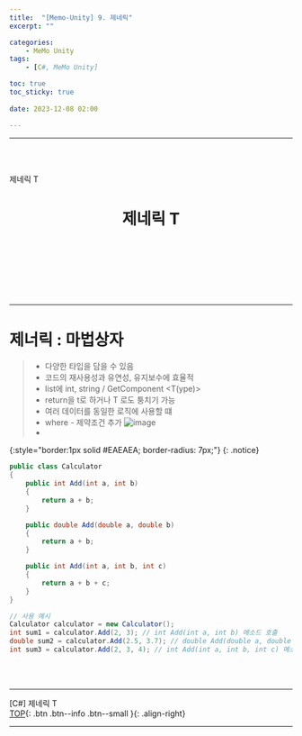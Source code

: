 ```yaml
---
title:  "[Memo-Unity] 9. 제네릭"
excerpt: ""

categories:
    - MeMo Unity
tags:
    - [C#, MeMo Unity]

toc: true
toc_sticky: true
 
date: 2023-12-08 02:00

---
```

- - -
<BR><BR>


제네릭 T


<center><H1> 제네릭 T </H1></center>

<br><br><br><br><br><br>
- - - 


# 제너릭 : 마법상자
> - 다양한 타입을 담을 수 있음
> - 코드의 재사용성과 유연성, 유지보수에 효율적
> - list에 int, string / GetComponent <T(ype)>
> - return을 t로 하거나 T 로도 퉁치기 가능
> - 여러 데이터를 동일한 로직에 사용할 떄
> - where - 제약조건 추가
![image](https://github.com/levell1/levell1.github.io/assets/96651722/6ccd44e7-7759-4c45-9719-a5ee84463913)
> - 
{:style="border:1px solid #EAEAEA; border-radius: 7px;"}
{: .notice}  

<div class="notice--primary" markdown="1"> 

```c# 
public class Calculator
{
    public int Add(int a, int b)
    {
        return a + b;
    }

    public double Add(double a, double b)
    {
        return a + b;
    }

    public int Add(int a, int b, int c)
    {
        return a + b + c;
    }
}

// 사용 예시
Calculator calculator = new Calculator();
int sum1 = calculator.Add(2, 3); // int Add(int a, int b) 메소드 호출
double sum2 = calculator.Add(2.5, 3.7); // double Add(double a, double b) 메소드 호출
int sum3 = calculator.Add(2, 3, 4); // int Add(int a, int b, int c) 메소드 호출
```

</div>

<br><br>
- - - 

[C#] 제네릭 T   
[TOP](#){: .btn .btn--info .btn--small }{: .align-right}
<br>
- - -
